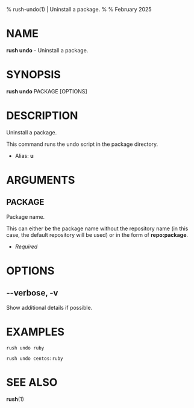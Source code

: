 % rush-undo(1) | Uninstall a package.
% 
% February 2025

NAME
==================================================

**rush undo** - Uninstall a package.

SYNOPSIS
==================================================

**rush undo** PACKAGE [OPTIONS]

DESCRIPTION
==================================================

Uninstall a package.

This command runs the undo script in the package directory.

- Alias: **u**

ARGUMENTS
==================================================

PACKAGE
--------------------------------------------------

Package name.

This can either be the package name without the repository name (in this case, the default repository will be used) or in the form of **repo:package**.

- *Required*

OPTIONS
==================================================

--verbose, -v
--------------------------------------------------

Show additional details if possible.


EXAMPLES
==================================================

~~~
rush undo ruby

rush undo centos:ruby

~~~

SEE ALSO
==================================================

**rush**(1)


